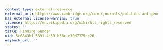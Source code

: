 ```yaml
---
content_type: external-resource
external_url: https://www.cambridge.org/core/journals/politics-and-gender/article/finding-gender/F0B1AA2B62FBA67A1DFC5A15B6BD56F8
has_external_license_warning: true
license: https://en.wikipedia.org/wiki/All_rights_reserved
status: ''
title: Finding Gender
uid: 5c6843bf-5891-4d39-b38e-e30d7775cc26
wayback_url: ''
---
```

